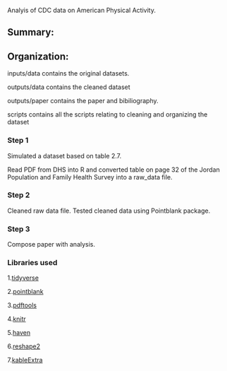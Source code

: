 Analyis of CDC data on American Physical Activity.

## Summary:



## Organization:

inputs/data contains the original datasets.

outputs/data contains the cleaned dataset

outputs/paper contains the paper and bibiliography.

scripts contains all the scripts relating to cleaning and organizing the dataset

### Step 1 ###
Simulated a dataset based on table 2.7.

Read PDF from DHS into R and converted table on page 32 of
the Jordan Population and Family Health Survey into a raw_data file.


### Step 2 ###
Cleaned raw data file.
Tested cleaned data using Pointblank package.

### Step 3 ###
Compose paper with analysis.

### Libraries used ###
1.[tidyverse](https://style.tidyverse.org/documentation.html)

2.[pointblank](https://rich-iannone.github.io/pointblank/)

3.[pdftools](https://cran.r-project.org/web/packages/pdftools/index.html)

4.[knitr](https://www.rdocumentation.org/packages/knitr/versions/1.30)

5.[haven](https://www.rdocumentation.org/packages/haven/versions/2.4.3)

6.[reshape2](https://www.rdocumentation.org/packages/reshape2/versions/1.4.4)

7.[kableExtra](https://www.rdocumentation.org/packages/kableExtra/versions/1.3.4)